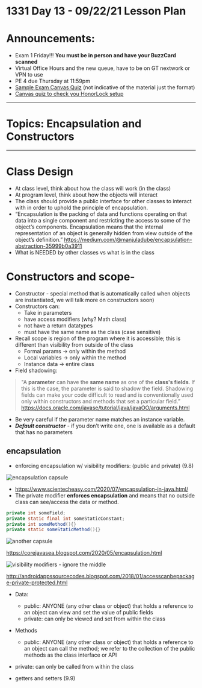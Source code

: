 # 1331 Day 13 - 09/22/21 Lesson Plan

# Announcements:
- Exam 1 Friday!!! **You must be in person and have your BuzzCard scanned**
- Virtual Office Hours and the new queue, have to be on GT nextwork or VPN to use
- PE 4 due Thursday at 11:59pm
- [Sample Exam Canvas Quiz](https://gatech.instructure.com/courses/204744/quizzes/290129) (not indicative of the material just the format)
- [Canvas quiz to check you HonorLock setup](https://gatech.instructure.com/courses/204744/quizzes/305371)

---
# Topics: Encapsulation and Constructors
---
# Class Design
- At class level, think about how the class will work (in the class)
- At program level, think about how the objects will interact
- The class should provide a public interface for other classes to interact with in order to uphold the principle of encapsulation.
- “Encapsulation is the packing of data and functions operating on that data into a single component and restricting the access to some of the object’s components. Encapsulation means that the internal representation of an object is generally hidden from view outside of the object’s definition.” https://medium.com/@manjuladube/encapsulation-abstraction-35999b0a3911
- What is NEEDED by other classes vs what is in the class

# Constructors and scope-
- Constructor - special method that is automatically called when objects are instantiated, we will talk more on constructors soon)
- Constructors can:
    - Take in parameters
    - have access modifiers (why? Math class)
    - not have a return datatypes
    - must have the same name as the class (case sensitive)
- Recall scope is region of the program where it is accessible; this is different than visibility from outside of the class
    - Formal params -> only within the method
    - Local variables -> only within the method
    - Instance data -> entire class
- Field shadowing:
>"A **parameter** can have the **same name** as one of the **class's fields**. If this is the case, the parameter is said to shadow the field. Shadowing fields can make your code difficult to read and is conventionally used only within constructors and methods that set a particular field.” https://docs.oracle.com/javase/tutorial/java/javaOO/arguments.html

- Be very careful if the parameter name matches an instance variable. 
- ***Default constructor*** - if you don’t write one, one is available as a default that has no parameters

## **encapsulation**
- enforcing encapsulation w/ visibility modifiers: (public and private) (9.8)

![encapsulation capsule](https://www.scientecheasy.com/wp-content/uploads/2018/06/encapsulation-in-java.png)

- https://www.scientecheasy.com/2020/07/encapsulation-in-java.html/
- The private modifier **enforces encapsulation** and means that no outside class can see/access the data or method.
```java
private int someField;
private static final int someStaticConstant;
private int someMethod(){}
private static someStaticMethod(){}
```

![another capsule](https://1.bp.blogspot.com/-wewWgd9nOdQ/XrE8v3a2mRI/AAAAAAAAANQ/bO0BgZp22qMumWdc7YO7eBnXlZx5J2grQCLcBGAsYHQ/s640/encap.JPG)

https://corejavasea.blogspot.com/2020/05/encapsulation.html

![visibility modifiers - ignore the middle](https://3.bp.blogspot.com/-vcAqVl_jk8w/WmG7rn2zlOI/AAAAAAAAAjc/vLfi-1A9y8M6RalsMq1COdFwj9evntJXQCLcBGAs/s1600/private.png)

http://androidappssourcecodes.blogspot.com/2018/01/accesscanbepackage-private-protected.html

- Data:
    - public: ANYONE (any other class or object) that holds a reference to an object can view and set the value of public fields
    - private: can only be viewed and set from within the class

- Methods
    - public: ANYONE (any other class or object) that holds a reference to an object can call the method; we refer to the collection of the public methods as the class interface or API
- private: can only be called from within the class

- getters and setters (9.9)

